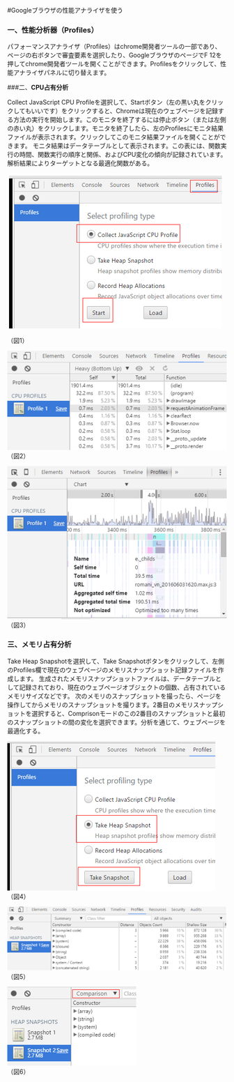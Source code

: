 #Googleブラウザの性能アナライザを使う

### 

### **一、性能分析器（Profiles）**

パフォーマンスアナライザ（Profiles）はchrome開発者ツールの一部であり、ページの右ボタンで審査要素を選択したり、GoogleブラウザのページでF 12を押してchrome開発者ツールを開くことができます。Profilesをクリックして、性能アナライザパネルに切り替えます。



 



###二、**CPU占有分析**

Collect JavaScript CPU Profileを選択して、Startボタン（左の黒い丸をクリックしてもいいです）をクリックすると、Chromeは現在のウェブページを記録する方法の実行を開始します。このモニタを終了するには停止ボタン（または左側の赤い丸）をクリックします。モニタを終了したら、左のProfilesにモニタ結果ファイルが表示されます。クリックしてこのモニタ結果ファイルを開くことができます。
モニタ結果はデータテーブルとして表示されます。この表には、関数実行の時間、関数実行の順序と関係、およびCPU変化の傾向が記録されています。解析結果によりターゲットとなる最適化関数がある。



​    ![图片1.png](img/1.png)<br/>

（図1）

​![图片1.png](img/2.png)<br/>
（図2）

​![图片1.png](img/3.png)<br/>
（図3）



 



### **三、メモリ占有分析**

Take Heap Snapshotを選択して、Take Snapshotボタンをクリックして、左側のProfiles欄で現在のウェブページのメモリスナップショット記録ファイルを作成します。
生成されたメモリスナップショットファイルは、データテーブルとして記録されており、現在のウェブページオブジェクトの個数、占有されているメモリサイズなどです。
次のメモリのスナップショットを撮ったら、ページを操作してからメモリのスナップショットを撮ります。2番目のメモリスナップショットを選択すると、Comprisonモードのこの2番目のスナップショットと最初のスナップショットの間の変化を選択できます。分析を通じて、ウェブページを最適化する。

​![图片1.png](img/4.png)<br/>
（図4）

​![图片1.png](img/5.png)<br/>
（図5）

​![图片1.png](img/6.png)<br/>
（図6）